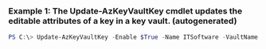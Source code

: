 ### Example 1: The Update-AzKeyVaultKey cmdlet updates the editable attributes of a key in a key vault. (autogenerated)
```powershell
PS C:\> Update-AzKeyVaultKey -Enable $True -Name ITSoftware -VaultName Contoso
```

